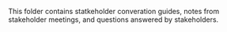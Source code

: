 This folder contains statkeholder converation guides, notes from stakeholder meetings, and questions answered by stakeholders.
